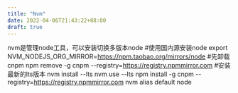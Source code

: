 ```yaml
---
title: "Nvm"
date: 2022-04-06T21:43:22+08:00
draft: true
---
```


nvm是管理node工具，可以安装切换多版本node
#使用国内源安装node
export NVM_NODEJS_ORG_MIRROR=https://npm.taobao.org/mirrors/node
#先卸载cnpm
npm remove -g cnpm --registry=https://registry.npmmirror.com
#安装最新的lts版本
nvm install --lts
nvm use --lts
npm install -g cnpm --registry=https://registry.npmmirror.com
nvm alias default node
